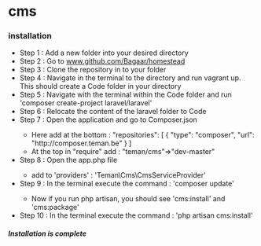 cms
===

<h3>installation</h3>

<ul>
  <li>Step 1 : Add a new folder into your desired directory</li>
  <li>Step 2 : Go to <a href="www.github.com/Bagaar/homestead">www.github.com/Bagaar/homestead</a></li>
  <li>Step 3 : Clone the repository in to your folder</li>
  <li>Step 4 : Navigate in the terminal to the directory and run vagrant up. This should create a Code folder in your directory</li>
  <li>Step 5 : Navigate with the terminal within the Code folder and run 'composer create-project laravel/laravel'</li>
  <li>Step 6 : Relocate the content of the laravel folder to Code</li>
  <li>Step 7 : Open the application and go to Composer.json</li>
  <ul>
    <li>Here add at the bottom :  
        "repositories": [
            {
                "type": "composer",
                "url": "http://composer.teman.be"
            }
        ]
  </li>
  
  <li>At the top in "require" add : "teman/cms"=>"dev-master"</li>
  </ul>
  <li>Step 8 : Open the app.php file </li>
  <ul>
    <li>add to 'providers' : 'Teman\Cms\CmsServiceProvider'
  </ul>

<li>Step 9 : In the terminal execute the command : 'composer update'</li>
  <ul>
  <li>Now if you run php artisan, you should see 'cms:install' and 'cms:package'
  </ul>
  
<li>Step 10 : In the terminal execute the command : 'php artisan cms:install'
</ul>
<h5>Installation is complete</h5>
